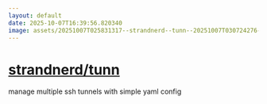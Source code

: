 ```yaml
---
layout: default
date: 2025-10-07T16:39:56.820340
image: assets/20251007T025831317--strandnerd--tunn--20251007T030724276--cropped.png
---
```


# [strandnerd/tunn](https://github.com/strandnerd/tunn)

manage multiple ssh tunnels with simple yaml config
